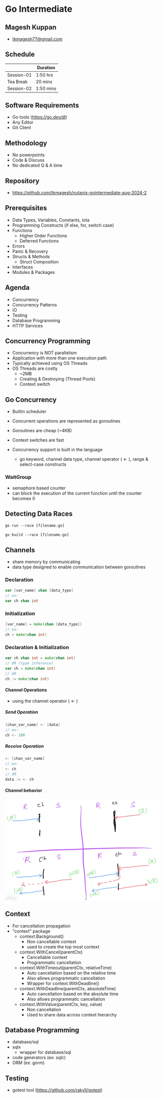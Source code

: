 # Go Intermediate

## Magesh Kuppan
- tkmagesh77@gmail.com

## Schedule
|       | Duration |
|-------|----------|
| Session-01 | 1:50 hrs |
| Tea Break | 20 mins |
| Session-02 | 1:50 mins |

## Software Requirements
- Go tools (https://go.dev/dl)
- Any Editor
- Git Client

## Methodology
- No powerpoints
- Code & Discuss
- No dedicated Q & A time

## Repository
- https://github.com/tkmagesh/nutanix-gointermediate-aug-2024-2

## Prerequisites
- Data Types, Variables, Constants, iota
- Programming Constructs (if else, for, switch case)
- Functions
    - Higher Order Functions
    - Deferred Functions
- Errors
- Panic & Recovery
- Structs & Methods
    - Struct Composition
- Interfaces
- Modules & Packages

## Agenda
- Concurrency
- Concurrency Patterns
- IO
- Testing
- Database Programming
- HTTP Services

## Concurrency Programming
- Concurrency is NOT parallelism
- Application with more than one execution path
- Typically achieved using OS Threads
- OS Threads are costly
    - ~2MB 
    - Creating & Destroying (Thread Pools)
    - Context switch
## Go Concurrency
- Builtin scheduler
- Concurrent operations are represented as goroutines
- Goroutines are cheap (~4KB)
- Context switches are fast

- Concurrency support is built in the language
    - go keyword, channel data type, channel operator ( <- ), range & select-case constructs

### WaitGroup
- semaphore based counter
- can block the execution of the current function until the counter becomes 0

## Detecting Data Races
```
go run --race [filename.go]
```
```
go build --race [filename.go]
```

## Channels 
- share memory by communicating
- data type designed to enable communication between goroutines
### Declaration
```go
var [var_name] chan [data_type]
// ex:
var ch chan int
```
### Initialization
```go
[var_name] = make(chan [data_type])
// ex:
ch = make(chan int)
```
### Declaration & Initialization
```go
var ch chan int = make(chan int)
// OR (type inference)
var ch = make(chan int)
// OR
ch := make(chan int)
```
#### Channel Operations
- using the channel operator ( <- )
##### Send Operation
```go
[chan_var_name] <- [data]
// ex:
ch <- 100
```
##### Receive Operation
```go
<- [chan_var_name]
// ex:
<- ch
// OR
data := <- ch
```
#### Channel behavior
![image](./images/channel-behavior.png)

## Context
- For cancellation propagation
- "context" package
    - context.Background()
        - Non cancellable context
        - used to create the top most context
    - context.WithCancel(parentCtx)
        - Cancellable context
        - Programmatic cancellation
    - context.WithTimeout(parentCtx, relativeTime)
        - Auto cancellation based on the relative time
        - Also allows programmatic cancellation
        - Wrapper for context.WithDeadline()
    - context.WithDeadline(parentCtx, absoluteTime)
        - Auto cancellation based on the absolute time
        - Also allows programmatic cancellation
    - context.WithValue(parentCtx, key, value)
        - Non cancellation
        - Used to share data across context hierarchy

## Database Programming
- database/sql
- sqlx
    - wrapper for database/sql
- code generators (ex: sqlc)
- ORM (ex: gorm)

## Testing
- gotest tool (https://github.com/rakyll/gotest)